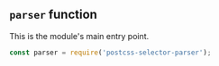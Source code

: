 ## `parser` function

This is the module's main entry point.

```js
const parser = require('postcss-selector-parser');
```
